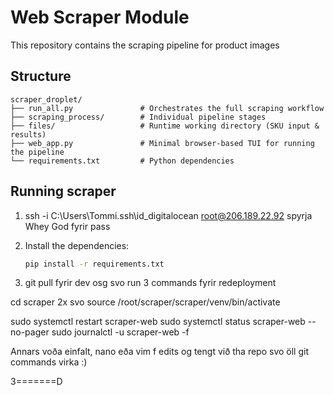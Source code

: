 # Web Scraper Module

This repository contains the scraping pipeline for product images

## Structure

```
scraper_droplet/
├── run_all.py               # Orchestrates the full scraping workflow
├── scraping_process/        # Individual pipeline stages
├── files/                   # Runtime working directory (SKU input & results)
├── web_app.py               # Minimal browser-based TUI for running the pipeline
└── requirements.txt         # Python dependencies
```

## Running scraper

1. ssh -i C:\Users\Tommi\.ssh\id_digitalocean root@206.189.22.92
spyrja Whey God fyrir pass


2. Install the dependencies:
   ```bash
   pip install -r requirements.txt
   ```
3. git pull fyrir dev osg svo run 3 commands fyrir redeployment

cd scraper 2x svo
source /root/scraper/scraper/venv/bin/activate

sudo systemctl restart scraper-web
sudo systemctl status scraper-web --no-pager
sudo journalctl -u scraper-web -f


Annars voða einfalt, nano eða vim f edits og tengt við tha repo svo öll git commands virka :)

3=======D
